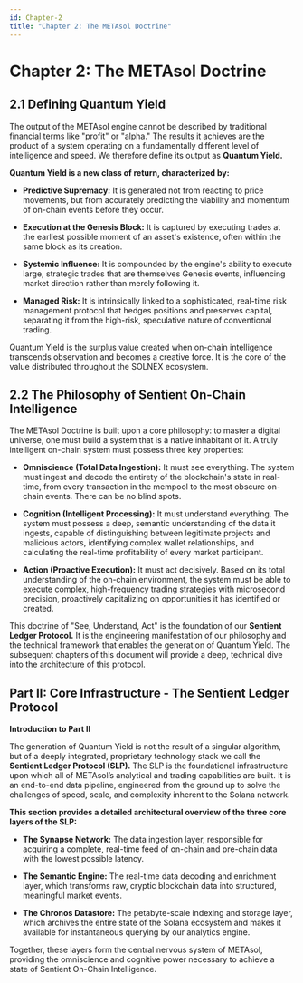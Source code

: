 ```yaml
---
id: Chapter-2
title: "Chapter 2: The METAsol Doctrine"
---
```


# Chapter 2: The METAsol Doctrine

## 2.1 Defining Quantum Yield

The output of the METAsol engine cannot be described by traditional financial terms like "profit" or "alpha." The results it achieves are the product of a system operating on a fundamentally different level of intelligence and speed. We therefore define its output as **Quantum Yield.**

**Quantum Yield is a new class of return, characterized by:**

* **Predictive Supremacy:** It is generated not from reacting to price movements, but from accurately predicting the viability and momentum of on-chain events before they occur.

* **Execution at the Genesis Block:** It is captured by executing trades at the earliest possible moment of an asset's existence, often within the same block as its creation.

* **Systemic Influence:** It is compounded by the engine's ability to execute large, strategic trades that are themselves Genesis events, influencing market direction rather than merely following it.

* **Managed Risk:** It is intrinsically linked to a sophisticated, real-time risk management protocol that hedges positions and preserves capital, separating it from the high-risk, speculative nature of conventional trading.

Quantum Yield is the surplus value created when on-chain intelligence transcends observation and becomes a creative force. It is the core of the value distributed throughout the SOLNEX ecosystem.

## 2.2 The Philosophy of Sentient On-Chain Intelligence
The METAsol Doctrine is built upon a core philosophy: to master a digital universe, one must build a system that is a native inhabitant of it. A truly intelligent on-chain system must possess three key properties:

* **Omniscience (Total Data Ingestion):** It must see everything. The system must ingest and decode the entirety of the blockchain's state in real-time, from every transaction in the mempool to the most obscure on-chain events. There can be no blind spots.

* **Cognition (Intelligent Processing):** It must understand everything. The system must possess a deep, semantic understanding of the data it ingests, capable of distinguishing between legitimate projects and malicious actors, identifying complex wallet relationships, and calculating the real-time profitability of every market participant.

* **Action (Proactive Execution):** It must act decisively. Based on its total understanding of the on-chain environment, the system must be able to execute complex, high-frequency trading strategies with microsecond precision, proactively capitalizing on opportunities it has identified or created.

This doctrine of "See, Understand, Act" is the foundation of our **Sentient Ledger Protocol.** It is the engineering manifestation of our philosophy and the technical framework that enables the generation of Quantum Yield. The subsequent chapters of this document will provide a deep, technical dive into the architecture of this protocol.

## Part II: Core Infrastructure - The Sentient Ledger Protocol

**Introduction to Part II**

The generation of Quantum Yield is not the result of a singular algorithm, but of a deeply integrated, proprietary technology stack we call the **Sentient Ledger Protocol (SLP).** The SLP is the foundational infrastructure upon which all of METAsol’s analytical and trading capabilities are built. It is an end-to-end data pipeline, engineered from the ground up to solve the challenges of speed, scale, and complexity inherent to the Solana network.

**This section provides a detailed architectural overview of the three core layers of the SLP:**

* **The Synapse Network:** The data ingestion layer, responsible for acquiring a complete, real-time feed of on-chain and pre-chain data with the lowest possible latency.

* **The Semantic Engine:** The real-time data decoding and enrichment layer, which transforms raw, cryptic blockchain data into structured, meaningful market events.

* **The Chronos Datastore:** The petabyte-scale indexing and storage layer, which archives the entire state of the Solana ecosystem and makes it available for instantaneous querying by our analytics engine.

Together, these layers form the central nervous system of METAsol, providing the omniscience and cognitive power necessary to achieve a state of Sentient On-Chain Intelligence.
